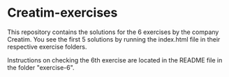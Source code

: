 # Creatim-exercises

This repository contains the solutions for the 6 exercises by the company Creatim. You see the first 5 solutions by running the index.html file in their respective exercise folders.

Instructions on checking the 6th exercise are located in the README file in the folder "exercise-6".
